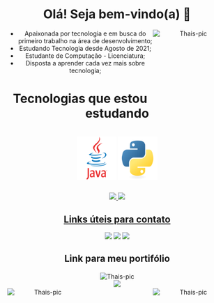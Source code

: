 <h1 align="center" >Olá! Seja bem-vindo(a) 👋</h1>
<div align="center">
  <img align="right" height="170" width="170" alt="Thais-pic" title="Thais-pic" src="https://assets.wprock.fr/emoji/joypixels/512/1f469-1f4bb.png" />
 
 - Apaixonada por tecnologia e em busca do primeiro trabalho na área de desenvolvimento;
 - Estudando Tecnologia desde Agosto de 2021;
 - Estudante de Computação - Licenciatura; 
 - Disposta a aprender cada vez mais sobre tecnologia;
 
##

<h1 align="center" > Tecnologias que estou estudando</h1>

    
  </div>
<div align="center"><br>
   <img align="middle" alt="thais-java" height="100" width="90" src="https://raw.githubusercontent.com/devicons/devicon/1119b9f84c0290e0f0b38982099a2bd027a48bf1/icons/java/java-original-wordmark.svg">
  <img align="middle" alt="thais-Python" height="100" width="90" src="https://raw.githubusercontent.com/devicons/devicon/master/icons/python/python-original.svg"> 
  
</div>


##

<div align="center">
  <a href="https://github.com/Thaisalessandra">
  <img height="150em" src="https://github-readme-stats.vercel.app/api?username=Thaisalessandra&show_icons=true&theme=dracula&include_all_commits=true&count_private=true"/>
  <img height="150em" src="https://github-readme-stats.vercel.app/api/top-langs/?username=Thaisalessandra&layout=compact&langs_count=7&theme=dracula"/>
  </div>
  

<h2 align="center" >Links úteis para contato</h2>



  <div align="center"> 
 
  <a href="https://www.instagram.com/neuroticathais/" target="_blank"><img src="https://img.shields.io/badge/-Instagram-%23E4405F?style=for-the-badge&logo=instagram&logoColor=white" target="_blank"></a>
  <a href = "mailto:taaysalessandra@gmail.com"><img src="https://img.shields.io/badge/-Gmail-%23333?style=for-the-badge&logo=gmail&logoColor=white" target="_blank"></a>
  <a href="https://www.linkedin.com/in/thais-alessandra-de-souza-costa-49a73614b/" target="_blank"><img src="https://img.shields.io/badge/-LinkedIn-%230077B5?style=for-the-badge&logo=linkedin&logoColor=white" target="_blank"></a> 
 </div>
  
  <div align="center"> 
  
  </div>
 <h2 align="center" >Link para meu portifólio</h2>
 
<div align="center">
<img align="center" height="170" width="170" alt="Thais-pic" title="Thais-pic" src="https://i.pinimg.com/originals/b6/fd/18/b6fd1893a54478eb393d13c5d1994ef7.gif" />
</div>
<div align="center">

<a href="https://portifolio-five-xi.vercel.app" target="_blank">
  <img height="150em" src="https://mestreacasa.gva.es/c/document_library/get_file?folderId=500027157917&name=DLFE-2489922.gif"/></img>
  </a>
</div>
<div align="center">
  <img align="right" height="170" width="170" alt="Thais-pic" title="Thais-pic" src="https://i.pinimg.com/originals/e5/93/ab/e593ab0589d5f1b389e4dfbcce2bce20.gif" />
  <img align="left" height="170" width="170" alt="Thais-pic" title="Thais-pic" src="https://media.tenor.com/-6m2vqRjKDEAAAAj/geek-girl.gif" />
